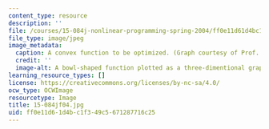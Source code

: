 ```yaml
---
content_type: resource
description: ''
file: /courses/15-084j-nonlinear-programming-spring-2004/ff0e11d61d4bc1f349c5671287716c25_15-084jf04.jpg
file_type: image/jpeg
image_metadata:
  caption: A convex function to be optimized. (Graph courtesy of Prof. Robert Freund.)
  credit: ''
  image-alt: A bowl-shaped function plotted as a three-dimentional graph.
learning_resource_types: []
license: https://creativecommons.org/licenses/by-nc-sa/4.0/
ocw_type: OCWImage
resourcetype: Image
title: 15-084jf04.jpg
uid: ff0e11d6-1d4b-c1f3-49c5-671287716c25
---
```

